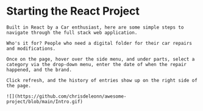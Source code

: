 # Starting the React Project

    Built in React by a Car enthusiast, here are some simple steps to navigate through the full stack web application.

    Who's it for? People who need a digital folder for their car repairs and modifications.

    Once on the page, hover over the side menu, and under parts, select a category via the drop-down menu, enter the date of when the repair happened, and the brand.

    Click refresh, and the history of entries show up on the right side of the page.
    
    ![](https://github.com/chrisdeleonn/awesome-project/blob/main/Intro.gif)
